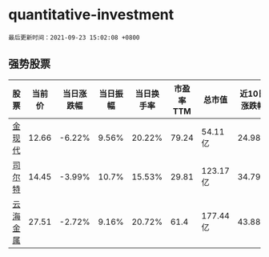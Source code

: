 # quantitative-investment

`最后更新时间：2021-09-23 15:02:08 +0800`

## 强势股票

|股票|当前价|当日涨跌幅|当日振幅|当日换手率|市盈率TTM|总市值|近10日涨跌幅|
|----|----|----|----|----|----|----|----|
|[金现代](https://xueqiu.com/S/SZ300830)|12.66|-6.22%|9.56%|20.22%|79.24|54.11亿|24.98%|
|[司尔特](https://xueqiu.com/S/SZ002538)|14.45|-3.99%|10.7%|15.53%|29.81|123.17亿|34.79%|
|[云海金属](https://xueqiu.com/S/SZ002182)|27.51|-2.72%|9.16%|20.72%|61.4|177.44亿|43.88%|
